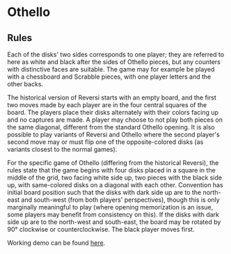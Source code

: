 # Othello

## Rules

Each of the disks' two sides corresponds to one player; they are referred to here as white and black after the sides of Othello pieces, but any counters with distinctive faces are suitable. The game may for example be played with a chessboard and Scrabble pieces, with one player letters and the other backs.

The historical version of Reversi starts with an empty board, and the first two moves made by each player are in the four central squares of the board. The players place their disks alternately with their colors facing up and no captures are made. A player may choose to not play both pieces on the same diagonal, different from the standard Othello opening. It is also possible to play variants of Reversi and Othello where the second player's second move may or must flip one of the opposite-colored disks (as variants closest to the normal games).

For the specific game of Othello (differing from the historical Reversi), the rules state that the game begins with four disks placed in a square in the middle of the grid, two facing white side up, two pieces with the black side up, with same-colored disks on a diagonal with each other. Convention has initial board position such that the disks with dark side up are to the north-east and south-west (from both players' perspectives), though this is only marginally meaningful to play (where opening memorization is an issue, some players may benefit from consistency on this). If the disks with dark side up are to the north-west and south-east, the board may be rotated by 90° clockwise or counterclockwise. The black player moves first.

Working demo can be found [here](https://jonathanrys.s3.amazonaws.com/index.html).
